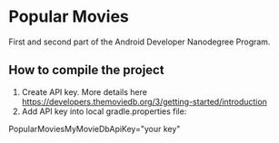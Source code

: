 # Popular Movies

First and second part of the Android Developer Nanodegree Program. 

## How to compile the project

1) Create API key. More details here https://developers.themoviedb.org/3/getting-started/introduction
2) Add API key into local gradle.properties file:

PopularMoviesMyMovieDbApiKey="your key"
